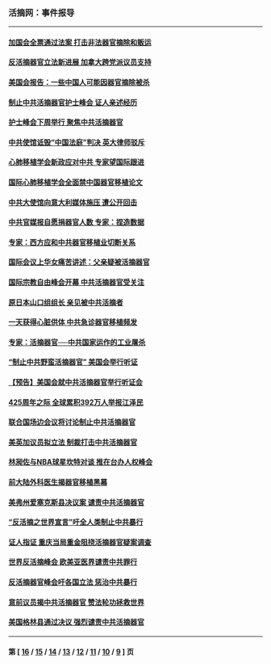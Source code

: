 ### 活摘网：事件报导
---
#### [加国会全票通过法案 打击非法器官摘除和贩运](../../pages/nf5877/n13884924.md?04090430) 
#### [反活摘器官立法新进展 加拿大跨党派议员支持](../../pages/nf5877/n13876061.md?04090430) 
#### [美国会报告：一些中国人可能因器官摘除被杀](../../pages/nf5877/n13867964.md?04090430) 
#### [制止中共活摘器官护士峰会 证人亲述经历](../../pages/nf5877/n13859007.md?04090430) 
#### [护士峰会下周举行 聚焦中共活摘器官](../../pages/nf5877/n13855418.md?04090430) 
#### [中共使馆诋毁“中国法庭”判决 英大律师驳斥](../../pages/nf5877/n13833945.md?04090430) 
#### [心肺移植学会新政应对中共 专家望国际跟进](../../pages/nf5877/n13829043.md?04090430) 
#### [国际心肺移植学会全面禁中国器官移植论文](../../pages/nf5877/n13827785.md?04090430) 
#### [中共大使馆向意大利媒体施压 遭公开回击](../../pages/nf5877/n13826038.md?04090430) 
#### [中共官媒报自愿捐器官人数 专家：捏造数据](../../pages/nf5877/n13814130.md?04090430) 
#### [专家：西方应和中共器官移植业切断关系](../../pages/nf5877/n13772828.md?04090430) 
#### [国际会议上华女痛苦讲述：父亲疑被活摘器官](../../pages/nf5877/n13771583.md?04090430) 
#### [国际宗教自由峰会开幕 中共活摘器官受关注](../../pages/nf5877/n13769995.md?04090430) 
#### [原日本山口组组长 亲见被中共活摘者](../../pages/nf5877/n13767360.md?04090430) 
#### [一天获得心脏供体 中共急诊器官移植频发](../../pages/nf5877/n13764689.md?04090430) 
#### [专家：活摘器官──中共国家运作的工业屠杀](../../pages/nf5877/n13761178.md?04090430) 
#### [“制止中共野蛮活摘器官” 美国会举行听证](../../pages/nf5877/n13735831.md?04090430) 
#### [【预告】美国会就中共活摘器官举行听证会](../../pages/nf5877/n13732843.md?04090430) 
#### [425周年之际 全球累积392万人举报江泽民](../../pages/nf5877/n13719232.md?04090430) 
#### [联合国场边会议将讨论制止中共活摘器官](../../pages/nf5877/n13656361.md?04090430) 
#### [美英加议员拟立法 制裁打击中共活摘器官](../../pages/nf5877/n13430251.md?04090430) 
#### [林昶佐与NBA球星坎特对谈 推在台办人权峰会](../../pages/nf5877/n13414467.md?04090430) 
#### [前大陆外科医生揭器官移植黑幕](../../pages/nf5877/n13401416.md?04090430) 
#### [美弗州爱塞克斯县决议案 谴责中共活摘器官](../../pages/nf5877/n13320919.md?04090430) 
#### [“反活摘之世界宣言”吁全人类制止中共暴行](../../pages/nf5877/n13259730.md?04090430) 
#### [证人指证 重庆当局重金阻挠活摘器官疑案调查](../../pages/nf5877/n13259127.md?04090430) 
#### [世界反活摘峰会 欧美亚医界谴责中共罪行](../../pages/nf5877/n13253550.md?04090430) 
#### [反活摘器官峰会吁各国立法 惩治中共暴行](../../pages/nf5877/n13245052.md?04090430) 
#### [意前议员揭中共活摘器官 赞法轮功拯救世界](../../pages/nf5877/n13203445.md?04090430) 
#### [美国格林县通过决议 强烈谴责中共活摘器官](../../pages/nf5877/n13119367.md?04090430) 

---
#### 第 [ [16](./16.md?04090430) / [15](./15.md?04090430) / [14](./14.md?04090430) / [13](./13.md?04090430) / [12](./12.md?04090430) / [11](./11.md?04090430) / [10](./10.md?04090430) / [9](./9.md?04090430) ] 页
